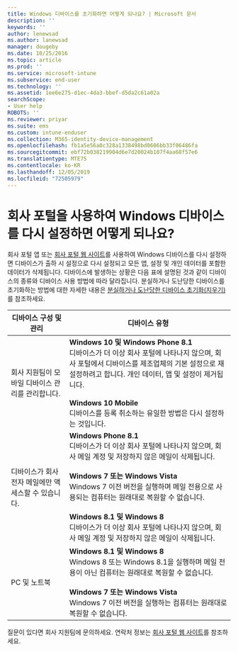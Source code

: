 ```yaml
---
title: Windows 디바이스를 초기화하면 어떻게 되나요? | Microsoft 문서
description: ''
keywords: ''
author: lenewsad
ms.author: lanewsad
manager: dougeby
ms.date: 10/25/2016
ms.topic: article
ms.prod: ''
ms.service: microsoft-intune
ms.subservice: end-user
ms.technology: ''
ms.assetid: 1ee6e275-d1ec-4da3-bbef-d5da2c61a02a
searchScope:
- User help
ROBOTS: ''
ms.reviewer: priyar
ms.suite: ems
ms.custom: intune-enduser
ms.collection: M365-identity-device-management
ms.openlocfilehash: fb1a5e56a0c328a1338498bd0606bb33f06486fa
ms.sourcegitcommit: ebf72b038219904d6e7d20024b107f4aa68f57e6
ms.translationtype: MTE75
ms.contentlocale: ko-KR
ms.lasthandoff: 12/05/2019
ms.locfileid: "72505979"
---
```

# <a name="what-happens-if-you-reset-your-windows-device-using-the-company-portal"></a>회사 포털을 사용하여 Windows 디바이스를 다시 설정하면 어떻게 되나요?

회사 포털 앱 또는 [회사 포털 웹 사이트](reset-erase-your-device-cpwebsite.md)를 사용하여 Windows 디바이스를 다시 설정하면 디바이스가 출하 시 설정으로 다시 설정되고 모든 앱, 설정 및 개인 데이터를 포함한 데이터가 삭제됩니다. 디바이스에 발생하는 상황은 다음 표에 설명된 것과 같이 디바이스의 종류와 디바이스 사용 방법에 따라 달라집니다. 분실하거나 도난당한 디바이스를 초기화하는 방법에 대한 자세한 내용은 [분실하거나 도난당한 디바이스 초기화(지우기)](reset-erase-your-device-cpwebsite.md)를 참조하세요.

|디바이스 구성 및 관리|디바이스 유형|
|---------------------------------------|---------------|
|회사 지원팀이 모바일 디바이스 관리를 관리합니다.|**Windows 10 및 Windows Phone 8.1**</br>디바이스가 더 이상 회사 포털에 나타나지 않으며, 회사 포털에서 디바이스를 제조업체의 기본 설정으로 재설정하려고 합니다. 개인 데이터, 앱 및 설정이 제거됩니다. <br /><br />**Windows 10 Mobile**</br>디바이스를 등록 취소하는 유일한 방법은 다시 설정하는 것입니다.|
|디바이스가 회사 전자 메일에만 액세스할 수 있습니다.|**Windows Phone 8.1**<br />디바이스가 더 이상 회사 포털에 나타나지 않으며, 회사 메일 계정 및 저장하지 않은 메일이 삭제됩니다.<br /><br />**Windows 7 또는 Windows Vista**<br />Windows 7 이전 버전을 실행하며 메일 전용으로 사용되는 컴퓨터는 원래대로 복원할 수 없습니다.<br /><br />**Windows 8.1 및 Windows 8**<br />디바이스가 더 이상 회사 포털에 나타나지 않으며, 회사 메일 계정 및 저장하지 않은 메일이 삭제됩니다.|
|PC 및 노트북|**Windows 8.1 및 Windows 8**<br />Windows 8 또는 Windows 8.1을 실행하며 메일 전용이 아닌 컴퓨터는 원래대로 복원할 수 없습니다.<br /><br />**Windows 7 또는 Windows Vista**<br />Windows 7 이전 버전을 실행하는 컴퓨터는 원래대로 복원할 수 없습니다.|

질문이 있다면 회사 지원팀에 문의하세요. 연락처 정보는 [회사 포털 웹 사이트](https://go.microsoft.com/fwlink/?linkid=2010980)를 참조하세요.
